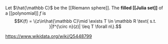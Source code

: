 Let $\hat{\mathbb C}$ be the [[Riemann sphere]]. The **filled [[Julia set]]** of a [[polynomial]] $f$ is $$K(f) = \{z\in\hat{\mathbb C}\mid \exists T \in \mathbb R \text{ s.t. }|f^{\circ n}(z)| \leq T \forall n\}.$$

https://www.wikidata.org/wiki/Q5448799
